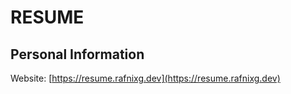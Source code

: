 # RESUME

## Personal Information

Website: [https://resume.rafnixg.dev](https://resume.rafnixg.dev)

